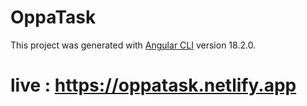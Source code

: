 # OppaTask

This project was generated with [Angular CLI](https://github.com/angular/angular-cli) version 18.2.0.

# live : https://oppatask.netlify.app
